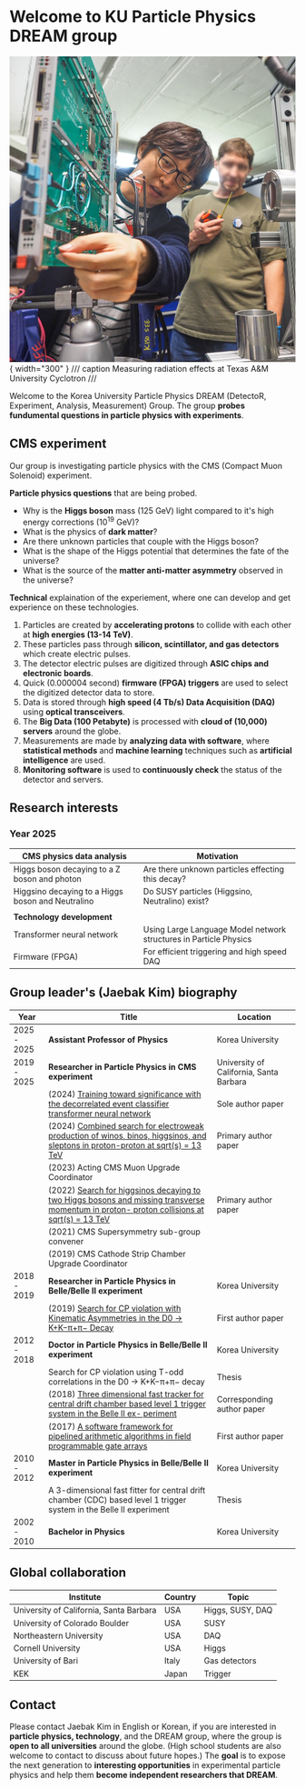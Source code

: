 # Welcome to KU Particle Physics DREAM group

![](gallery/JaebakAtTAMU.png){ width="300" }
/// caption
Measuring radiation effects at Texas A&M University Cyclotron 
///

Welcome to the Korea University Particle Physics DREAM (DetectoR, Experiment, Analysis, Measurement) Group.
The group **probes fundumental questions in particle physics with experiments**. 

## CMS experiment
Our group is investigating particle physics with the CMS (Compact Muon Solenoid) experiment.

**Particle physics questions** that are being probed.

- Why is the **Higgs boson** mass (125 GeV) light compared to it's high energy corrections ($10^{19}$ GeV)?
- What is the physics of **dark matter**? 
- Are there unknown particles that couple with the Higgs boson?
- What is the shape of the Higgs potential that determines the fate of the universe?
- What is the source of the **matter anti-matter asymmetry** observed in the universe?

**Technical** explaination of the experiement, where one can develop and get experience on these technologies.

1. Particles are created by **accelerating protons** to collide with each other at **high energies (13-14 TeV)**.
1. These particles pass through **silicon, scintillator, and gas detectors** which create electric pulses.
1. The detector electric pulses are digitized through **ASIC chips and electronic boards**.
1. Quick (0.000004 second) **firmware (FPGA) triggers** are used to select the digitized detector data to store.
1. Data is stored through **high speed (4 Tb/s) Data Acquisition (DAQ)** using **optical transceivers**.
1. The **Big Data (100 Petabyte)** is processed with **cloud of (10,000) servers** around the globe.
1. Measurements are made by **analyzing data with software**, where **statistical methods** and **machine learning** techniques such as **artificial intelligence** are used.
1. **Monitoring software** is used to **continuously check** the status of the detector and servers.

## Research interests

### Year 2025

| CMS physics data analysis | Motivation | 
| ---- | ---- |
| Higgs boson decaying to a Z boson and photon | Are there unknown particles effecting this decay? |
| Higgsino decaying to a Higgs boson and Neutralino | Do SUSY particles (Higgsino, Neutralino) exist? |
| | |
| **Technology development** | |
| Transformer neural network | Using Large Language Model network structures in Particle Physics | 
| Firmware (FPGA) | For efficient triggering and high speed DAQ | 

## Group leader's (Jaebak Kim) biography

| Year | Title | Location | 
| ---- | ---- | ---- |
| 2025 - 2025 | **Assistant Professor of Physics** | Korea University | 
| 2019 - 2025 | **Researcher in Particle Physics in CMS experiment** | University of California, Santa Barbara | 
| | (2024) [Training toward significance with the decorrelated event classifier transformer neural network](https://journals.aps.org/prd/abstract/10.1103/PhysRevD.109.096035) | Sole author paper | 
| | (2024) [Combined search for electroweak production of winos, binos, higgsinos, and sleptons in proton-proton at sqrt(s) = 13 TeV](https://journals.aps.org/prd/abstract/10.1103/PhysRevD.109.112001) | Primary author paper | 
| | (2023) Acting CMS Muon Upgrade Coordinator | | 
| | (2022) [Search for higgsinos decaying to two Higgs bosons and missing transverse momentum in proton- proton collisions at sqrt(s) = 13 TeV](https://link.springer.com/article/10.1007/JHEP05(2022)014) | Primary author paper |
| | (2021) CMS Supersymmetry sub-group convener | | 
| | (2019) CMS Cathode Strip Chamber Upgrade Coordinator | |
| 2018 - 2019 | **Researcher in Particle Physics in Belle/Belle II experiment** | Korea University |
| | (2019) [Search for CP violation with Kinematic Asymmetries in the D0 → K+K−π+π− Decay](https://journals.aps.org/prd/abstract/10.1103/PhysRevD.99.011104) | First author paper | 
| 2012 - 2018 | **Doctor in Particle Physics in Belle/Belle II experiment** | Korea University | 
| | Search for CP violation using T-odd correlations in the D0 → K+K−π+π− decay | Thesis | 
| | (2018) [Three dimensional fast tracker for central drift chamber based level 1 trigger system in the Belle II ex- periment](https://link.springer.com/article/10.3938/jkps.72.33) | Corresponding author paper|
| | (2017) [A software framework for pipelined arithmetic algorithms in field programmable gate arrays](https://www.sciencedirect.com/science/article/abs/pii/S0168900217312974?via%3Dihub) | First author paper |
| 2010 - 2012 | **Master in Particle Physics in Belle/Belle II experiment** | Korea University | 
| | A 3-dimensional fast fitter for central drift chamber (CDC) based level 1 trigger system in the Belle II experiment | Thesis | 
| 2002 - 2010 | **Bachelor in Physics** | Korea University |

## Global collaboration

| Institute | Country | Topic |
| ---- | ---- |  ---- | 
| University of California, Santa Barbara | USA | Higgs, SUSY, DAQ |
| University of Colorado Boulder | USA |  SUSY |
| Northeastern University | USA | DAQ |
| Cornell University | USA | Higgs |
| University of Bari | Italy | Gas detectors |
| KEK | Japan | Trigger |

## Contact

Please contact Jaebak Kim in English or Korean, if you are interested in **particle physics, technology**, and the DREAM group,
where the group is **open to all universities** around the globe. 
(High school students are also welcome to contact to discuss about future hopes.)
The **goal** is to expose the next generation to **interesting opportunities**
in experimental particle physics and help them **become independent researchers that DREAM**.
